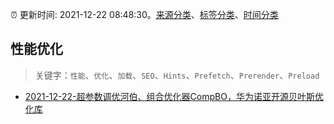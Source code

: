 :alarm_clock: 更新时间: 2021-12-22 08:48:30。[来源分类](../README.md)、[标签分类](../TAGS.md)、[时间分类](../TIMELINE.md)

## 性能优化


> 关键字：`性能`、`优化`、`加载`、`SEO`、`Hints`、`Prefetch`、`Prerender`、`Preload`



- [2021-12-22-超参数调优河伯、组合优化器CompBO，华为诺亚开源贝叶斯优化库](https://toutiao.io/k/wfk68yh) 
